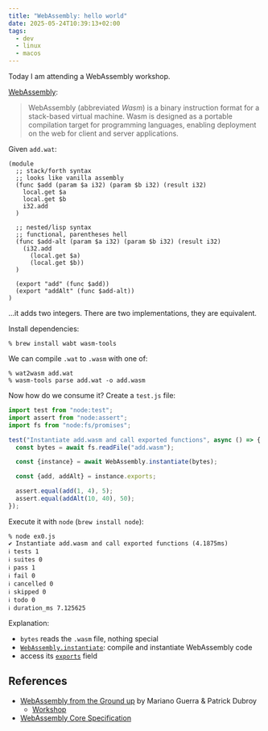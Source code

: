 ```yaml
---
title: "WebAssembly: hello world"
date: 2025-05-24T10:39:13+02:00
tags:
  - dev
  - linux
  - macos
---
```


Today I am attending a WebAssembly workshop.

[WebAssembly](https://webassembly.org/):

> WebAssembly (abbreviated _Wasm_) is a binary instruction format for a
> stack-based virtual machine. Wasm is designed as a portable compilation target
> for programming languages, enabling deployment on the web for client and
> server applications.

Given `add.wat`:

```
(module
  ;; stack/forth syntax
  ;; looks like vanilla assembly
  (func $add (param $a i32) (param $b i32) (result i32)
    local.get $a
    local.get $b
    i32.add
  )

  ;; nested/lisp syntax
  ;; functional, parentheses hell
  (func $add-alt (param $a i32) (param $b i32) (result i32)
    (i32.add
      (local.get $a)
      (local.get $b))
  )

  (export "add" (func $add))
  (export "addAlt" (func $add-alt))
)
```

...it adds two integers.
There are two implementations, they are equivalent.

Install dependencies:

```shell
% brew install wabt wasm-tools
```

We can compile `.wat` to `.wasm` with one of:

```shell
% wat2wasm add.wat
% wasm-tools parse add.wat -o add.wasm
```

Now how do we consume it? Create a `test.js` file:

```js
import test from "node:test";
import assert from "node:assert";
import fs from "node:fs/promises";

test("Instantiate add.wasm and call exported functions", async () => {
  const bytes = await fs.readFile("add.wasm");

  const {instance} = await WebAssembly.instantiate(bytes);

  const {add, addAlt} = instance.exports;

  assert.equal(add(1, 4), 5);
  assert.equal(addAlt(10, 40), 50);
});
```

Execute it with `node` (`brew install node`):

```shell
% node ex0.js
✔ Instantiate add.wasm and call exported functions (4.1875ms)
ℹ tests 1
ℹ suites 0
ℹ pass 1
ℹ fail 0
ℹ cancelled 0
ℹ skipped 0
ℹ todo 0
ℹ duration_ms 7.125625
```

Explanation:

- `bytes` reads the `.wasm` file, nothing special
- [`WebAssembly.instantiate`](https://developer.mozilla.org/en-US/docs/WebAssembly/Reference/JavaScript_interface/instantiate_static):
  compile and instantiate WebAssembly code
- access its
  [`exports`](https://developer.mozilla.org/en-US/docs/WebAssembly/Reference/JavaScript_interface/Module/exports_static)
  field

## References

- [WebAssembly from the Ground up](https://wasmgroundup.com/) by Mariano Guerra
  & Patrick Dubroy
  - [Workshop](https://wasmgroundup.com/workshop/)
- [WebAssembly Core
  Specification](https://www.w3.org/TR/2019/REC-wasm-core-1-20191205/)
